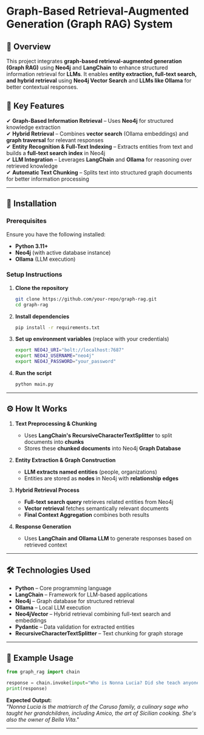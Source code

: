 # **Graph-Based Retrieval-Augmented Generation (Graph RAG) System**  

## 🚀 **Overview**  
This project integrates **graph-based retrieval-augmented generation (Graph RAG)** using **Neo4j** and **LangChain** to enhance structured information retrieval for **LLMs**. It enables **entity extraction, full-text search, and hybrid retrieval** using **Neo4j Vector Search** and **LLMs like Ollama** for better contextual responses.  

## 🧠 **Key Features**  
✔ **Graph-Based Information Retrieval** – Uses **Neo4j** for structured knowledge extraction  
✔ **Hybrid Retrieval** – Combines **vector search** (Ollama embeddings) and **graph traversal** for relevant responses  
✔ **Entity Recognition & Full-Text Indexing** – Extracts entities from text and builds a **full-text search index** in Neo4j  
✔ **LLM Integration** – Leverages **LangChain** and **Ollama** for reasoning over retrieved knowledge  
✔ **Automatic Text Chunking** – Splits text into structured graph documents for better information processing  

---

## 🔧 **Installation**  

### **Prerequisites**  
Ensure you have the following installed:  
- **Python 3.11+**  
- **Neo4j** (with active database instance)  
- **Ollama** (LLM execution)  

### **Setup Instructions**  
1. **Clone the repository**  
   ```bash
   git clone https://github.com/your-repo/graph-rag.git
   cd graph-rag
   ```

2. **Install dependencies**  
   ```bash
   pip install -r requirements.txt
   ```

3. **Set up environment variables** (replace with your credentials)  
   ```bash
   export NEO4J_URI="bolt://localhost:7687"
   export NEO4J_USERNAME="neo4j"
   export NEO4J_PASSWORD="your_password"
   ```

4. **Run the script**  
   ```bash
   python main.py
   ```

---

## ⚙️ **How It Works**  

1. **Text Preprocessing & Chunking**  
   - Uses **LangChain's RecursiveCharacterTextSplitter** to split documents into **chunks**  
   - Stores these **chunked documents** into Neo4j **Graph Database**  

2. **Entity Extraction & Graph Construction**  
   - **LLM extracts named entities** (people, organizations)  
   - Entities are stored as **nodes** in Neo4j with **relationship edges**  

3. **Hybrid Retrieval Process**  
   - **Full-text search query** retrieves related entities from Neo4j  
   - **Vector retrieval** fetches semantically relevant documents  
   - **Final Context Aggregation** combines both results  

4. **Response Generation**  
   - Uses **LangChain and Ollama LLM** to generate responses based on retrieved context  

---

## 🛠 **Technologies Used**  

- **Python** – Core programming language  
- **LangChain** – Framework for LLM-based applications  
- **Neo4j** – Graph database for structured retrieval  
- **Ollama** – Local LLM execution  
- **Neo4jVector** – Hybrid retrieval combining full-text search and embeddings  
- **Pydantic** – Data validation for extracted entities  
- **RecursiveCharacterTextSplitter** – Text chunking for graph storage  

---

## 📌 **Example Usage**  

```python
from graph_rag import chain

response = chain.invoke(input="Who is Nonna Lucia? Did she teach anyone about restaurants or cooking?")
print(response)
```

**Expected Output:**  
*"Nonna Lucia is the matriarch of the Caruso family, a culinary sage who taught her grandchildren, including Amico, the art of Sicilian cooking. She's also the owner of Bella Vita."*

---

